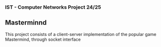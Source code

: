 ### IST - Computer Networks Project 24/25

## Masterminnd
This project consists of a client-server implementation of the popular game Mastermind, through socket interface
